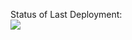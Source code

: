Status of Last Deployment:<br>
<img src="https://github.com/mimiPIlloW/deploy-java-spring-boot/workflow/MY-GitHubActions/badge.svg?branch=master"><br>
